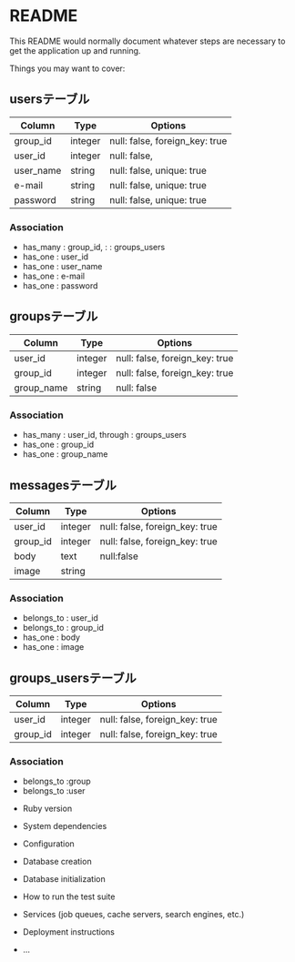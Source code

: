# README

This README would normally document whatever steps are necessary to get the
application up and running.

Things you may want to cover:


## usersテーブル
|Column|Type|Options|
|------|----|-------|
|group_id|integer|null: false, foreign_key: true|
|user_id|integer|null: false, |
|user_name|string|null: false, unique: true|
|e-mail|string|null: false, unique: true|
|password|string|null: false, unique: true|


### Association
- has_many : group_id, : : groups_users
- has_one : user_id
- has_one : user_name
- has_one : e-mail
- has_one : password


## groupsテーブル
|Column|Type|Options|
|------|----|-------|
|user_id|integer|null: false, foreign_key: true|
|group_id|integer|null: false, foreign_key: true|
|group_name|string|null: false |

### Association
- has_many : user_id, through : groups_users
- has_one : group_id
- has_one : group_name


## messagesテーブル
|Column|Type|Options|
|------|----|-------|
|user_id|integer|null: false, foreign_key: true|
|group_id|integer|null: false, foreign_key: true|
|body|text| null:false |
|image|string|  |

### Association
- belongs_to : user_id 
- belongs_to : group_id 
- has_one : body
- has_one : image


## groups_usersテーブル

|Column|Type|Options|
|------|----|-------|
|user_id|integer|null: false, foreign_key: true|
|group_id|integer|null: false, foreign_key: true|

### Association
- belongs_to :group
- belongs_to :user



* Ruby version

* System dependencies

* Configuration

* Database creation

* Database initialization

* How to run the test suite

* Services (job queues, cache servers, search engines, etc.)

* Deployment instructions

* ...
